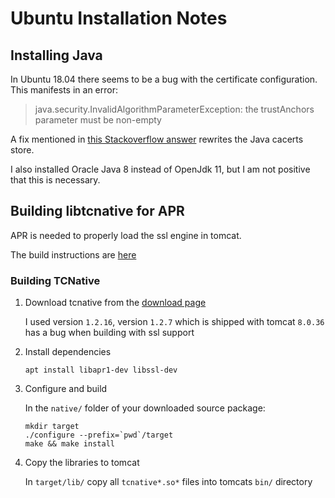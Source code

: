# Ubuntu Installation Notes

## Installing Java

In Ubuntu 18.04 there seems to be a bug with the certificate configuration. This manifests in an error:

> java.security.InvalidAlgorithmParameterException: the trustAnchors parameter must be non-empty

A fix mentioned in [this Stackoverflow answer](https://stackoverflow.com/a/50103533) rewrites the Java cacerts store.

I also installed Oracle Java 8 instead of OpenJdk 11, but I am not positive that this is necessary.

## Building libtcnative for APR

APR is needed to properly load the ssl engine in tomcat.

The build instructions are [here](http://tomcat.apache.org/native-doc/)

### Building TCNative

1. Download tcnative from the [download page](http://tomcat.apache.org/download-native.cgi)
    
    I used version `1.2.16`, version `1.2.7` which is shipped with tomcat `8.0.36` has a bug when building with ssl support

2. Install dependencies

    ```
    apt install libapr1-dev libssl-dev
    ```

3. Configure and build

    In the `native/` folder of your downloaded source package:

    ```
    mkdir target
    ./configure --prefix=`pwd`/target
    make && make install
    ```

4. Copy the libraries to tomcat

    In `target/lib/` copy all `tcnative*.so*` files into tomcats `bin/` directory
